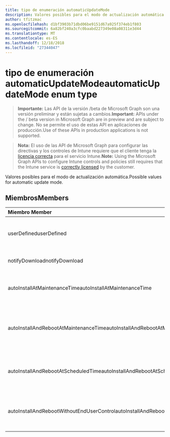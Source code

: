 ```yaml
---
title: tipo de enumeración automaticUpdateMode
description: Valores posibles para el modo de actualización automática.
author: tfitzmac
ms.openlocfilehash: d1bf3903b71dbd06be9151d67a925f374eb1f803
ms.sourcegitcommit: 6a82bf240a3cfc0baabd227349e08a08311e3d44
ms.translationtype: MT
ms.contentlocale: es-ES
ms.lasthandoff: 12/18/2018
ms.locfileid: "27344047"
---
```

# <a name="automaticupdatemode-enum-type"></a><span data-ttu-id="9f1fb-103">tipo de enumeración automaticUpdateMode</span><span class="sxs-lookup"><span data-stu-id="9f1fb-103">automaticUpdateMode enum type</span></span>

> <span data-ttu-id="9f1fb-104">**Importante:** Las API de la versión /beta de Microsoft Graph son una versión preliminar y están sujetas a cambios.</span><span class="sxs-lookup"><span data-stu-id="9f1fb-104">**Important:** APIs under the / beta version in Microsoft Graph are in preview and are subject to change.</span></span> <span data-ttu-id="9f1fb-105">No se permite el uso de estas API en aplicaciones de producción.</span><span class="sxs-lookup"><span data-stu-id="9f1fb-105">Use of these APIs in production applications is not supported.</span></span>

> <span data-ttu-id="9f1fb-106">**Nota:** El uso de las API de Microsoft Graph para configurar las directivas y los controles de Intune requiere que el cliente tenga la [licencia correcta](https://go.microsoft.com/fwlink/?linkid=839381) para el servicio Intune.</span><span class="sxs-lookup"><span data-stu-id="9f1fb-106">**Note:** Using the Microsoft Graph APIs to configure Intune controls and policies still requires that the Intune service is [correctly licensed](https://go.microsoft.com/fwlink/?linkid=839381) by the customer.</span></span>

<span data-ttu-id="9f1fb-107">Valores posibles para el modo de actualización automática.</span><span class="sxs-lookup"><span data-stu-id="9f1fb-107">Possible values for automatic update mode.</span></span>
## <a name="members"></a><span data-ttu-id="9f1fb-108">Miembros</span><span class="sxs-lookup"><span data-stu-id="9f1fb-108">Members</span></span>
|<span data-ttu-id="9f1fb-109">Miembro	</span><span class="sxs-lookup"><span data-stu-id="9f1fb-109">Member</span></span>|<span data-ttu-id="9f1fb-110">Valor</span><span class="sxs-lookup"><span data-stu-id="9f1fb-110">Value</span></span>|<span data-ttu-id="9f1fb-111">Descripción</span><span class="sxs-lookup"><span data-stu-id="9f1fb-111">Description</span></span>|
|:---|:---|:---|
|<span data-ttu-id="9f1fb-112">userDefined</span><span class="sxs-lookup"><span data-stu-id="9f1fb-112">userDefined</span></span>|<span data-ttu-id="9f1fb-113">0</span><span class="sxs-lookup"><span data-stu-id="9f1fb-113">0</span></span>|<span data-ttu-id="9f1fb-114">Definido por el usuario, valor predeterminado, sin intención.</span><span class="sxs-lookup"><span data-stu-id="9f1fb-114">User Defined, default value, no intent.</span></span>|
|<span data-ttu-id="9f1fb-115">notifyDownload</span><span class="sxs-lookup"><span data-stu-id="9f1fb-115">notifyDownload</span></span>|<span data-ttu-id="9f1fb-116">1</span><span class="sxs-lookup"><span data-stu-id="9f1fb-116">1</span></span>|<span data-ttu-id="9f1fb-117">Notificar al descargarlos.</span><span class="sxs-lookup"><span data-stu-id="9f1fb-117">Notify on download.</span></span>|
|<span data-ttu-id="9f1fb-118">autoInstallAtMaintenanceTime</span><span class="sxs-lookup"><span data-stu-id="9f1fb-118">autoInstallAtMaintenanceTime</span></span>|<span data-ttu-id="9f1fb-119">2</span><span class="sxs-lookup"><span data-stu-id="9f1fb-119">2</span></span>|<span data-ttu-id="9f1fb-120">Instalación automática en tiempo de mantenimiento.</span><span class="sxs-lookup"><span data-stu-id="9f1fb-120">Auto-install at maintenance time.</span></span>|
|<span data-ttu-id="9f1fb-121">autoInstallAndRebootAtMaintenanceTime</span><span class="sxs-lookup"><span data-stu-id="9f1fb-121">autoInstallAndRebootAtMaintenanceTime</span></span>|<span data-ttu-id="9f1fb-122">3</span><span class="sxs-lookup"><span data-stu-id="9f1fb-122">3</span></span>|<span data-ttu-id="9f1fb-123">La instalación automática y reinicie el equipo en el momento de mantenimiento.</span><span class="sxs-lookup"><span data-stu-id="9f1fb-123">Auto-install and reboot at maintenance time.</span></span>|
|<span data-ttu-id="9f1fb-124">autoInstallAndRebootAtScheduledTime</span><span class="sxs-lookup"><span data-stu-id="9f1fb-124">autoInstallAndRebootAtScheduledTime</span></span>|<span data-ttu-id="9f1fb-125">4</span><span class="sxs-lookup"><span data-stu-id="9f1fb-125">4</span></span>|<span data-ttu-id="9f1fb-126">La instalación automática y reinicie el equipo en la hora programada.</span><span class="sxs-lookup"><span data-stu-id="9f1fb-126">Auto-install and reboot at scheduled time.</span></span>|
|<span data-ttu-id="9f1fb-127">autoInstallAndRebootWithoutEndUserControl</span><span class="sxs-lookup"><span data-stu-id="9f1fb-127">autoInstallAndRebootWithoutEndUserControl</span></span>|<span data-ttu-id="9f1fb-128">5</span><span class="sxs-lookup"><span data-stu-id="9f1fb-128">5</span></span>|<span data-ttu-id="9f1fb-129">La instalación automática y reiniciar sin control de usuario final</span><span class="sxs-lookup"><span data-stu-id="9f1fb-129">Auto-install and restart without end-user control</span></span>|





